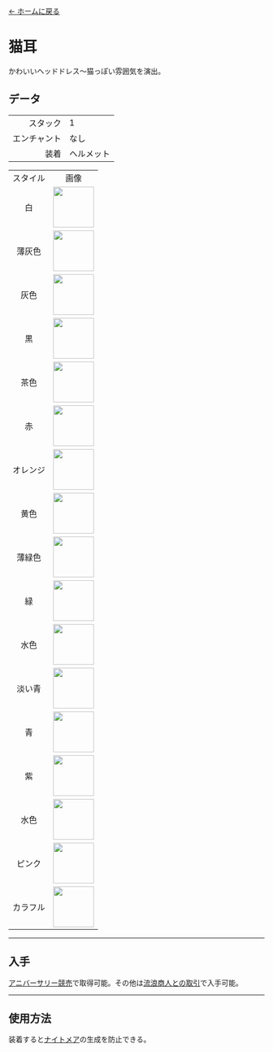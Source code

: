 [← ホームに戻る](../)
# 猫耳
かわいいヘッドドレス～猫っぽい雰囲気を演出。

## データ
<table>
    <tr><td align="end">スタック</td><td>1</td></tr>
    <tr><td align="end">エンチャント</td><td>なし</td></tr>
    <tr><td align="end">装着</td><td>ヘルメット</td></tr>
</table>
<table>
    <tr><td align="center">スタイル</td><td align="center">画像</td></tr>
    <tr><td align="center">白</td><td><img src="https://i.imgur.com/iaXK5vI.png" height="80"/></td></tr>
    <tr><td align="center">薄灰色</td><td><img src="https://i.imgur.com/fxumagJ.png" height="80"/></td></tr>
    <tr><td align="center">灰色</td><td><img src="https://i.imgur.com/FGfESMD.png" height="80"/></td></tr>
    <tr><td align="center">黒</td><td><img src="https://i.imgur.com/5O2RByf.png" height="80"/></td></tr>
    <tr><td align="center">茶色</td><td><img src="https://i.imgur.com/tzSvExo.png" height="80"/></td></tr>
    <tr><td align="center">赤</td><td><img src="https://i.imgur.com/q77q0jA.png" height="80"/></td></tr>
    <tr><td align="center">オレンジ</td><td><img src="https://i.imgur.com/EpsAVxf.png" height="80"/></td></tr>
    <tr><td align="center">黄色</td><td><img src="https://i.imgur.com/mcbyRab.png" height="80"/></td></tr>
    <tr><td align="center">薄緑色</td><td><img src="https://i.imgur.com/hWMHkeR.png" height="80"/></td></tr>
    <tr><td align="center">緑</td><td><img src="https://i.imgur.com/XcQWmvn.png" height="80"/></td></tr>
    <tr><td align="center">水色</td><td><img src="https://i.imgur.com/WecuWFl.png" height="80"/></td></tr>
    <tr><td align="center">淡い青</td><td><img src="https://i.imgur.com/0dvhssz.png" height="80"/></td></tr>
    <tr><td align="center">青</td><td><img src="https://i.imgur.com/NfHFPt0.png" height="80"/></td></tr>
    <tr><td align="center">紫</td><td><img src="https://i.imgur.com/dbUdUAj.png" height="80"/></td></tr>
    <tr><td align="center">水色</td><td><img src="https://i.imgur.com/joq0TtF.png" height="80"/></td></tr>
    <tr><td align="center">ピンク</td><td><img src="https://i.imgur.com/edi1Dm8.png" height="80"/></td></tr>
    <tr><td align="center">カラフル</td><td><img src="https://i.imgur.com/9vi3xsa.gif" height="80"/></td></tr>
</table>

---

## 入手
[アニバーサリー競売](../feature/anniversary.md)で取得可能。その他は[流浪商人との取引](../feature/enhanced_wandering_trader.md)で入手可能。

---

## 使用方法
装着すると[ナイトメア](https://minecraft.fandom.com/ja/wiki/夜魅)の生成を防止できる。

